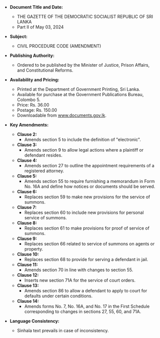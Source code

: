 - **Document Title and Date:**
  - THE GAZETTE OF THE DEMOCRATIC SOCIALIST REPUBLIC OF SRI LANKA
  - Part II of May 03, 2024

- **Subject:**
  - CIVIL PROCEDURE CODE (AMENDMENT)

- **Publishing Authority:**
  - Ordered to be published by the Minister of Justice, Prison Affairs, and Constitutional Reforms.

- **Availability and Pricing:**
  - Printed at the Department of Government Printing, Sri Lanka.
  - Available for purchase at the Government Publications Bureau, Colombo 5.
  - Price: Rs. 36.00
  - Postage: Rs. 150.00
  - Downloadable from www.documents.gov.lk.

- **Key Amendments:**
  - **Clause 2:** 
    - Amends section 5 to include the definition of "electronic".
  - **Clause 3:**
    - Amends section 9 to allow legal actions where a plaintiff or defendant resides.
  - **Clause 4:**
    - Amends section 27 to outline the appointment requirements of a registered attorney.
  - **Clause 5:**
    - Amends section 55 to require furnishing a memorandum in Form No. 16A and define how notices or documents should be served.
  - **Clause 6:**
    - Replaces section 59 to make new provisions for the service of summons.
  - **Clause 7:**
    - Replaces section 60 to include new provisions for personal service of summons.
  - **Clause 8:**
    - Replaces section 61 to make provisions for proof of service of summons.
  - **Clause 9:**
    - Replaces section 66 related to service of summons on agents or property.
  - **Clause 10:**
    - Replaces section 68 to provide for serving a defendant in jail.
  - **Clause 11:**
    - Amends section 70 in line with changes to section 55.
  - **Clause 12:**
    - Inserts new section 71A for the service of court orders.
  - **Clause 13:**
    - Amends section 86 to allow a defendant to apply to court for defaults under certain conditions.
  - **Clause 14:**
    - Amends forms No. 7, No. 16A, and No. 17 in the First Schedule corresponding to changes in sections 27, 55, 60, and 71A.
    
- **Language Consistency:**
  - Sinhala text prevails in case of inconsistency.